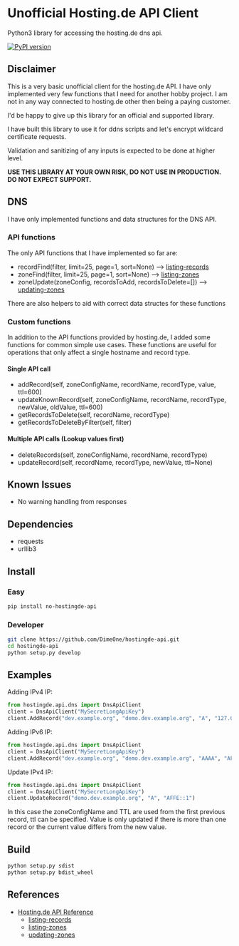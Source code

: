 # Unofficial Hosting.de API Client

Python3 library for accessing the hosting.de dns api.

[![PyPI version](https://badge.fury.io/py/no-hostingde-api.svg)](https://badge.fury.io/py/no-hostingde-api)

## Disclaimer

This is a very basic unofficial client for the hosting.de API. I have only implemented very few functions that I need for another hobby project. I am not in any way connected to hosting.de other then being a paying customer.

I'd be happy to give up this library for an official and supported library.

I have built this library to use it for ddns scripts and let's encrypt wildcard certificate requests.

Validation and sanitizing of any inputs is expected to be done at higher level.

**USE THIS LIBRARY AT YOUR OWN RISK, DO NOT USE IN PRODUCTION. DO NOT EXPECT SUPPORT.**

## DNS

I have only implemented functions and data structures for the DNS API.

### API functions

The only API functions that I have implemented so far are:

- recordFind(filter, limit=25, page=1, sort=None) --> [listing-records]
- zoneFind(filter, limit=25, page=1, sort=None) --> [listing-zones]
- zoneUpdate(zoneConfig, recordsToAdd, recordsToDelete=[]) --> [updating-zones]

There are also helpers to aid with correct data structes for these functions

### Custom functions

In addition to the API functions provided by hosting.de, I added some functions for common simple use cases.
These functions are useful for operations that only affect a single hostname and record type.

#### Single API call

- addRecord(self, zoneConfigName, recordName, recordType, value, ttl=600)
- updateKnownRecord(self, zoneConfigName, recordName, recordType, newValue, oldValue, ttl=600)
- getRecordsToDelete(self, recordName, recordType)
- getRecordsToDeleteByFilter(self, filter)

#### Multiple API calls (Lookup values first)

- deleteRecords(self, zoneConfigName, recordName, recordType)
- updateRecord(self, recordName, recordType, newValue, ttl=None)

## Known Issues

- No warning handling from responses

## Dependencies

- requests
- urllib3

## Install

### Easy

```sh
pip install no-hostingde-api
```

### Developer

```sh
git clone https://github.com/DimeOne/hostingde-api.git
cd hostingde-api
python setup.py develop
```

## Examples

Adding IPv4 IP:

```python
from hostingde.api.dns import DnsApiClient
client = DnsApiClient("MySecretLongApiKey")
client.AddRecord("dev.example.org", "demo.dev.example.org", "A", "127.0.0.1", ttl=8400)
```

Adding IPv6 IP:

```python
from hostingde.api.dns import DnsApiClient
client = DnsApiClient("MySecretLongApiKey")
client.AddRecord("dev.example.org", "demo.dev.example.org", "AAAA", "AFFE::1", ttl=8400)
```

Update IPv4 IP:

```python
from hostingde.api.dns import DnsApiClient
client = DnsApiClient("MySecretLongApiKey")
client.UpdateRecord("demo.dev.example.org", "A", "AFFE::1")
```

In this case the zoneConfigName and TTL are used from the first previous record, ttl can be specified. Value is only updated if there is more than one record or the current value differs from the new value.

## Build

```sh
python setup.py sdist
python setup.py bdist_wheel
```

## References

- [Hosting.de API Reference]
  - [listing-records]
  - [listing-zones]
  - [updating-zones]

 [Hosting.de API Reference]: https://www.hosting.de/api/
 [listing-records]: https://www.hosting.de/api/#listing-records
 [listing-zones]: https://www.hosting.de/api/#listing-zones
 [updating-zones]: https://www.hosting.de/api/#updating-zones